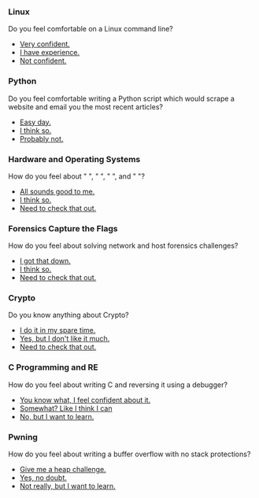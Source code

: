<h3 id="linux">Linux</h3> 

Do you feel comfortable on a Linux command line? 

* [Very confident.](#linux) 
* [I have experience.](chals/bandit.md) 
* [Not confident.](training/linux.md) 

<h3 id="python">Python</h3> 
                                                                      
Do you feel comfortable writing a Python script which would scrape a website and email you the most recent articles? 

* [Easy day.](#hardos)
* [I think so.](chals/pythontest.md)
* [Probably not.](training/python.md) 

<h3 id="hardos">Hardware and Operating Systems</h3> 

How do you feel about "    ", "       ", "       ", and "                   "?

* [All sounds good to me.](#ctf)
* [I think so.](training/hardos.md)
* [Need to check that out.](training/hardos.md)

<h3 id="ctfs">Forensics Capture the Flags</h3> 

How do you feel about solving network and host forensics challenges?

* [I got that down.](#crypto)
* [I think so.](training/forensics.md)
* [Need to check that out.](training/forensics.md)

<h3 id="ctfs">Crypto</h3> 

Do you know anything about Crypto?

* [I do it in my spare time.](training/crypto2.md)
* [Yes, but I don't like it much.](#cnre)
* [Need to check that out.](training/crypto1.md)

<h3 id="cnre">C Programming and RE</h3> 

How do you feel about writing C and reversing it using a debugger? 

* [You know what, I feel confident about it.](#exploits)
* [Somewhat? Like I think I can](training/hardstuff.md)
* [No, but I want to learn.](training/hardstuff.md)

<h3 id="exploits">Pwning</h3> 
How do you feel about writing a buffer overflow with no stack protections?

* [Give me a heap challenge.](training/nightmare.md) 
* [Yes, no doubt.](training/nightmare.md)  
* [Not really, but I want to learn.](training/nightmare.md) 
